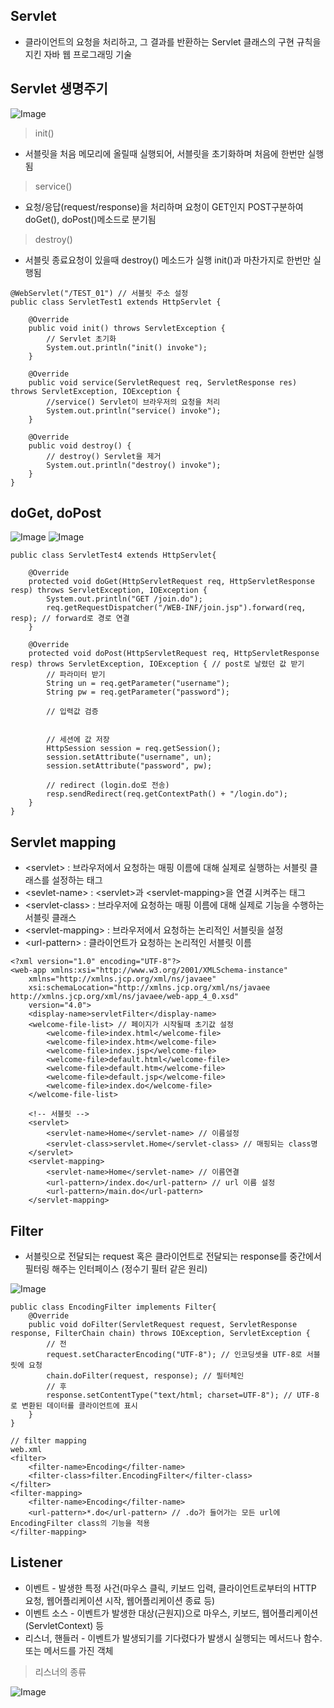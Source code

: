 ## Servlet
+ 클라이언트의 요청을 처리하고, 그 결과를 반환하는 Servlet 클래스의 구현 규칙을 지킨 자바 웹 프로그래밍 기술

## Servlet 생명주기
![Image](https://github.com/user-attachments/assets/8b498476-199b-4201-ab4c-fde04f0b3a99)

> init()
+ 서블릿을 처음 메모리에 올릴때 실행되어, 서블릿을 초기화하며 처음에 한번만 실행됨

> service()
+ 요청/응답(request/response)을 처리하며 요청이 GET인지 POST구분하여 doGet(), doPost()메소드로 분기됨

> destroy()
+ 서블릿 종료요청이 있을때 destroy() 메소드가 실행 init()과 마찬가지로 한번만 실행됨

```
@WebServlet("/TEST_01") // 서블릿 주소 설정
public class ServletTest1 extends HttpServlet {
	
	@Override
	public void init() throws ServletException {
		// Servlet 초기화
		System.out.println("init() invoke");
	}

	@Override
	public void service(ServletRequest req, ServletResponse res) throws ServletException, IOException {
		//service() Servlet이 브라우저의 요청을 처리
		System.out.println("service() invoke");
	}

	@Override
	public void destroy() {
		// destroy() Servlet을 제거
		System.out.println("destroy() invoke");
	}
}
```

## doGet, doPost

![Image](https://github.com/user-attachments/assets/1ecf47aa-0eff-4962-93f2-2fec64e3fec2)
![Image](https://github.com/user-attachments/assets/0ac8cb77-10d5-4b55-9986-38c081b37df8)

```
public class ServletTest4 extends HttpServlet{

	@Override
	protected void doGet(HttpServletRequest req, HttpServletResponse resp) throws ServletException, IOException {
		System.out.println("GET /join.do");
		req.getRequestDispatcher("/WEB-INF/join.jsp").forward(req, resp); // forward로 경로 연결
	}

	@Override
	protected void doPost(HttpServletRequest req, HttpServletResponse resp) throws ServletException, IOException { // post로 날렸던 값 받기
		// 파라미터 받기
		String un = req.getParameter("username");
		String pw = req.getParameter("password");
		
		// 입력값 검증
		
		
		// 세션에 값 저장
		HttpSession session = req.getSession();
		session.setAttribute("username", un);
		session.setAttribute("password", pw);
		
		// redirect (login.do로 전송)
		resp.sendRedirect(req.getContextPath() + "/login.do");
	}
}
```

## Servlet mapping
+ \<servlet> : 브라우저에서 요청하는 매핑 이름에 대해 실제로 실행하는 서블릿 클래스를 설정하는 태그
+ \<sevlet-name> : \<servlet>과 \<servlet-mapping>을 연결 시켜주는 태그
+ \<servlet-class> : 브라우저에 요청하는 매핑 이름에 대해 실제로 기능을 수행하는 서블릿 클래스
+ \<servlet-mapping> : 브라우저에서 요청하는 논리적인 서블릿을 설정
+ \<url-pattern> : 클라이언트가 요청하는 논리적인 서블릿 이름

```
<?xml version="1.0" encoding="UTF-8"?>
<web-app xmlns:xsi="http://www.w3.org/2001/XMLSchema-instance"
	xmlns="http://xmlns.jcp.org/xml/ns/javaee"
	xsi:schemaLocation="http://xmlns.jcp.org/xml/ns/javaee http://xmlns.jcp.org/xml/ns/javaee/web-app_4_0.xsd"
	version="4.0">
	<display-name>servletFilter</display-name>
	<welcome-file-list> // 페이지가 시작될때 초기값 설정
		<welcome-file>index.html</welcome-file>
		<welcome-file>index.htm</welcome-file>
		<welcome-file>index.jsp</welcome-file>
		<welcome-file>default.html</welcome-file>
		<welcome-file>default.htm</welcome-file>
		<welcome-file>default.jsp</welcome-file>
		<welcome-file>index.do</welcome-file>
	</welcome-file-list>

	<!-- 서블릿 -->
	<servlet>
		<servlet-name>Home</servlet-name> // 이름설정
		<servlet-class>servlet.Home</servlet-class> // 매핑되는 class명
	</servlet>
	<servlet-mapping>
		<servlet-name>Home</servlet-name> // 이름연결
		<url-pattern>/index.do</url-pattern> // url 이름 설정
		<url-pattern>/main.do</url-pattern>
	</servlet-mapping>
```

## Filter
+ 서블릿으로 전달되는 request 혹은 클라이언트로 전달되는 response를 중간에서 필터링 해주는 인터페이스 (정수기 필터 같은 원리)

![Image](https://github.com/user-attachments/assets/dfcf39a4-4c59-4663-97e3-41da5fd5c8f9)

```
public class EncodingFilter implements Filter{
	@Override
	public void doFilter(ServletRequest request, ServletResponse response, FilterChain chain) throws IOException, ServletException {
		// 전
		request.setCharacterEncoding("UTF-8"); // 인코딩셋을 UTF-8로 서블릿에 요청
		chain.doFilter(request, response); // 필터체인
		// 후
		response.setContentType("text/html; charset=UTF-8"); // UTF-8로 변환된 데이터를 클라이언트에 표시
	}
}

// filter mapping
web.xml 
<filter>
	<filter-name>Encoding</filter-name>
	<filter-class>filter.EncodingFilter</filter-class>
</filter>
<filter-mapping>
	<filter-name>Encoding</filter-name>
	<url-pattern>*.do</url-pattern> // .do가 들어가는 모든 url에 EncodingFilter class의 기능을 적용
</filter-mapping>
```

## Listener
+ 이벤트 - 발생한 특정 사건(마우스 클릭, 키보드 입력, 클라이언트로부터의 HTTP 요청, 웹어플리케이션 시작, 웹어플리케이션 종료 등)
+ 이벤트 소스 - 이벤트가 발생한 대상(근원지)으로 마우스, 키보드, 웹어플리케이션(ServletContext) 등
+ 리스너, 핸들러 - 이벤트가 발생되기를 기다렸다가 발생시 실행되는 메서드나 함수. 또는 메서드를 가진 객체

> 리스너의 종류

![Image](https://github.com/user-attachments/assets/a22e6783-5f78-4f18-bd92-d38d9f34b171)
